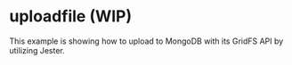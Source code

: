 # uploadfile (WIP)

This example is showing how to upload to MongoDB with its GridFS API by
utilizing Jester.